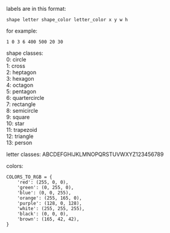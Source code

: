 labels are in this format:

```
shape letter shape_color letter_color x y w h
```

for example:
```
1 0 3 6 400 500 20 30
```
shape classes:  
  0: circle   
  1: cross    
  2: heptagon  
  3: hexagon  
  4: octagon  
  5: pentagon  
  6: quartercircle  
  7: rectangle  
  8: semicircle  
  9: square   
  10: star    
  11: trapezoid  
  12: triangle  
  13: person  

letter classes:
ABCDEFGHIJKLMNOPQRSTUVWXYZ123456789

colors:
```
COLORS_TO_RGB = {
    'red': (255, 0, 0),
    'green': (0, 255, 0),
    'blue': (0, 0, 255),
    'orange': (255, 165, 0),
    'purple': (128, 0, 128),
    'white': (255, 255, 255),
    'black': (0, 0, 0),
    'brown': (165, 42, 42),
}
```